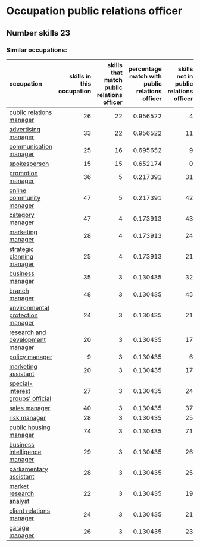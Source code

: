 # Occupation public relations officer
## Number skills 23
### Similar occupations:
| occupation                                                                |   skills in this occupation |   skills that match public relations officer |   percentage match with public relations officer |   skills not in public relations officer |
|:--------------------------------------------------------------------------|----------------------------:|---------------------------------------------:|-------------------------------------------------:|-----------------------------------------:|
| [public relations manager](public_relations_manager.md)                   |                          26 |                                           22 |                                         0.956522 |                                        4 |
| [advertising manager](advertising_manager.md)                             |                          33 |                                           22 |                                         0.956522 |                                       11 |
| [communication manager](communication_manager.md)                         |                          25 |                                           16 |                                         0.695652 |                                        9 |
| [spokesperson](spokesperson.md)                                           |                          15 |                                           15 |                                         0.652174 |                                        0 |
| [promotion manager](promotion_manager.md)                                 |                          36 |                                            5 |                                         0.217391 |                                       31 |
| [online community manager](online_community_manager.md)                   |                          47 |                                            5 |                                         0.217391 |                                       42 |
| [category manager](category_manager.md)                                   |                          47 |                                            4 |                                         0.173913 |                                       43 |
| [marketing manager](marketing_manager.md)                                 |                          28 |                                            4 |                                         0.173913 |                                       24 |
| [strategic planning manager](strategic_planning_manager.md)               |                          25 |                                            4 |                                         0.173913 |                                       21 |
| [business manager](business_manager.md)                                   |                          35 |                                            3 |                                         0.130435 |                                       32 |
| [branch manager](branch_manager.md)                                       |                          48 |                                            3 |                                         0.130435 |                                       45 |
| [environmental protection manager](environmental_protection_manager.md)   |                          24 |                                            3 |                                         0.130435 |                                       21 |
| [research and development manager](research_and_development_manager.md)   |                          20 |                                            3 |                                         0.130435 |                                       17 |
| [policy manager](policy_manager.md)                                       |                           9 |                                            3 |                                         0.130435 |                                        6 |
| [marketing assistant](marketing_assistant.md)                             |                          20 |                                            3 |                                         0.130435 |                                       17 |
| [special-interest groups' official](special-interest_groups'_official.md) |                          27 |                                            3 |                                         0.130435 |                                       24 |
| [sales manager](sales_manager.md)                                         |                          40 |                                            3 |                                         0.130435 |                                       37 |
| [risk manager](risk_manager.md)                                           |                          28 |                                            3 |                                         0.130435 |                                       25 |
| [public housing manager](public_housing_manager.md)                       |                          74 |                                            3 |                                         0.130435 |                                       71 |
| [business intelligence manager](business_intelligence_manager.md)         |                          29 |                                            3 |                                         0.130435 |                                       26 |
| [parliamentary assistant](parliamentary_assistant.md)                     |                          28 |                                            3 |                                         0.130435 |                                       25 |
| [market research analyst](market_research_analyst.md)                     |                          22 |                                            3 |                                         0.130435 |                                       19 |
| [client relations manager](client_relations_manager.md)                   |                          24 |                                            3 |                                         0.130435 |                                       21 |
| [garage manager](garage_manager.md)                                       |                          26 |                                            3 |                                         0.130435 |                                       23 |
